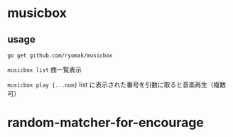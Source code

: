 # musicbox
## usage

```
go get github.com/ryomak/musicbox

```

```musicbox list```
曲一覧表示

``` musicbox play {...num} ```
list に表示された番号を引数に取ると音楽再生（複数可）
# random-matcher-for-encourage
